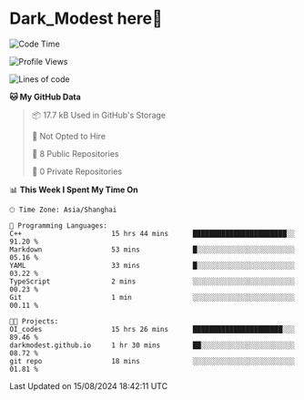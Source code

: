 # Dark_Modest here👋
<!--
<img align="left" src="https://github-readme-stats.vercel.app/api/top-langs/?username=DarkModest" height=255>
<img align="left" src="https://github-readme-stats.vercel.app/api?username=DarkModest&include_all_commits=true&count_private-true&custom_title=Dark_Modest'%20GitHub%20Stats&line_height=30&show_icons=true&hide_border=false&bg_color=ffffff&title_color=000000&icon_color=000000&text_color=463467"><br>
-->
<!--START_SECTION:waka-->
![Code Time](http://img.shields.io/badge/Code%20Time-130%20hrs%2010%20mins-blue)

![Profile Views](http://img.shields.io/badge/Profile%20Views-1-blue)

![Lines of code](https://img.shields.io/badge/From%20Hello%20World%20I%27ve%20Written-30.1%20thousand%20lines%20of%20code-blue)

**🐱 My GitHub Data** 

> 📦 17.7 kB Used in GitHub's Storage 
 > 
> 🚫 Not Opted to Hire
 > 
> 📜 8 Public Repositories 
 > 
> 🔑 0 Private Repositories 
 > 
📊 **This Week I Spent My Time On** 

```text
🕑︎ Time Zone: Asia/Shanghai

💬 Programming Languages: 
C++                      15 hrs 44 mins      ███████████████████████░░   91.20 % 
Markdown                 53 mins             █░░░░░░░░░░░░░░░░░░░░░░░░   05.16 % 
YAML                     33 mins             █░░░░░░░░░░░░░░░░░░░░░░░░   03.22 % 
TypeScript               2 mins              ░░░░░░░░░░░░░░░░░░░░░░░░░   00.23 % 
Git                      1 min               ░░░░░░░░░░░░░░░░░░░░░░░░░   00.11 % 

🐱‍💻 Projects: 
OI_codes                 15 hrs 26 mins      ██████████████████████░░░   89.46 % 
darkmodest.github.io     1 hr 30 mins        ██░░░░░░░░░░░░░░░░░░░░░░░   08.72 % 
git repo                 18 mins             ░░░░░░░░░░░░░░░░░░░░░░░░░   01.81 % 
```


 Last Updated on 15/08/2024 18:42:11 UTC
<!--END_SECTION:waka-->
